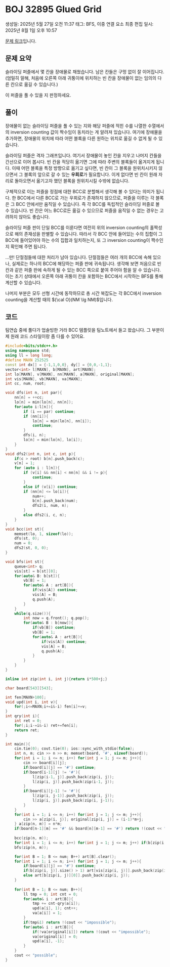 # BOJ 32895 Glued Grid

생성일: 2025년 5월 27일 오전 11:37
태그: BFS, 이중 연결 요소
최종 편집 일시: 2025년 8월 1일 오후 10:57

[문제 링크](http://boj.kr/32895)입니다.

## 문제 요약

슬라이딩 퍼즐에서 몇 칸을 장애물로 채웠습니다. 남은 칸들은 구멍 없이 잘 이어집니다. (엄밀히 말해, 처음에 오른쪽 아래 귀퉁이에 위치하는 빈 칸을 장애물이 없는 임의의 다른 칸으로 옮길 수 있습니다.)

이 퍼즐을 풀 수 있을 지 판정하세요.

## 풀이

장애물이 없는 슬라이딩 퍼즐을 풀 수 있는 지와 해당 퍼즐에 적힌 수를 나열한 수열에서의  inversion counting 값이 짝수임이 동치라는 게 알려져 있습니다. 여기에 장애물을 추가하면, 장애물의 위치에 따라 어떤 블록을 다른 원하는 위치로 옮길 수 없게 될 수 있습니다.

슬라이딩 퍼즐은 격자 그래프입니다. 여기서 장애물이 놓인 칸을 지우고 나머지 칸들을 간선으로 이어 봅시다. 빈 칸을 적당히 옮기면 그에 따라 주변의 블록들이 옮겨지게 됩니다. 이때 어떤 블록을 특정 방향으로 옮기고 싶다면, 빈 칸이 그 블록을 원위치시키지 않으면서 그 블록의 앞으로 갈 수 있는 **우회로**가 필요합니다. 이게 없다면 빈 칸이 원래 자리로 돌아오면서 옮기고자 했던 블록을 원위치시킬 수밖에 없습니다.

구체적으로 이는 퍼즐을 정점에 대한 BCC로 분할해서 생각해 볼 수 있다는 의미가 됩니다. 한 BCC에서 다른 BCC로 가는 우회로가 존재하지 않으므로, 퍼즐을 이루는 각 블록은 그 BCC 안에서만 움직일 수 있습니다. 즉 각 BCC를 독립적인 슬라이딩 퍼즐로 볼 수 있습니다. 빈 칸은 어느 BCC로든 옮길 수 있으므로 퍼즐을 움직일 수 없는 경우는 고려하지 않아도 좋습니다.

슬라이딩 퍼즐 판이 단일 BCC를 이룬다면 여전히 위의 inversion counting의 홀짝성으로 해의 존재성을 판별할 수 있습니다. 따라서 각 BCC 안에 들어있는 수의 집합이 그 BCC에 들어있어야 하는 수의 집합과 일치하는지, 또 그 inversion counting이 짝수인 지 확인해 주면 됩니다.

…만! 단절점들에 대한 처리가 남아 있습니다. 단절점들은 여러 개의 BCC에 속해 있으나, 실제로는 하나의 BCC에 해당하는 퍼즐 판에 귀속됩니다. 생각해 보면 처음으로 빈 칸과 같은 퍼즐 판에 속하게 될 수 있는 BCC 쪽으로 붙여 주어야 함을 알 수 있습니다. 이는 초기 상태에서 오른쪽 아래 귀퉁이 칸을 포함하는 BCC에서 시작하는 BFS를 통해 계산할 수 있습니다.

나머지 부분은 모두 선형 시간에 동작하므로 총 시간 복잡도는 각 BCC에서 inversion counting을 계산할 때의 ${\cal O}(NM \lg NM)$입니다.

## 코드

팀연습 중에 풀다가 업솔빙한 거라 BCC 템플릿을 팀노트에서 들고 왔습니다. 그 부분이 제 원래 코드 스타일이랑 좀 다를 수 있어요. 

```cpp
#include<bits/stdc++.h>
using namespace std;
using ll = long long;
#define MAXN 252525
const int dx[] = {-1,1,0,0}, dy[] = {0,0,-1,1};
vector<int> l[MAXN], b[MAXN], art[MAXN];
int lo[MAXN], v[MAXN], nn[MAXN], a[MAXN], original[MAXN];
int vis[MAXN], vb[MAXN], va[MAXN];
int cc, num, root;

void dfs(int n, int par){
	nn[n] = ++cc;
	lo[n] = min(lo[n], nn[n]);
	for(auto i:l[n]){
		if (i == par) continue;
		if (nn[i]){
			lo[n] = min(lo[n], nn[i]);
			continue;
		}
		dfs(i, n);
		lo[n] = min(lo[n], lo[i]);
	}
}
void dfs2(int n, int c, int p){
	if(c > root) b[n].push_back(c);
	v[n] = 1;
	for (auto i : l[n]){
		if (v[i] && nn[i] < nn[n] && i != p){
			continue;
		}
		else if (v[i]) continue;
		if (nn[n] <= lo[i]){
			num++;
			b[n].push_back(num);
			dfs2(i, num, n);
		}
		else dfs2(i, c, n);
	}
}
void bcc(int st){
	memset(lo, 1, sizeof(lo));
	dfs(st, 0);
	num = 0;
	dfs2(st, 0, 0);
}

void bfs(int st){
	queue<int> q;
	vis[st] = b[st][0];
	for(auto& B: b[st]){
		vb[B] = 1;
		for(auto& A : art[B]){
			if(vis[A]) continue;
			vis[A] = B;
			q.push(A);
		}
	}
	while(q.size()){
		int now = q.front(); q.pop();
		for(auto& B : b[now]){
			if(vb[B]) continue;
			vb[B] = 1;
			for(auto& A : art[B]){
				if(vis[A]) continue;
				vis[A] = B;
				q.push(A);
			}
		}
	}
}

inline int zip(int i, int j){return i*500+j;}

char board[543][543];

int fen[MAXN+100];
void upd(int i, int v){
	for(;i<=MAXN;i+=i&-i) fen[i]+=v;
}
int qry(int i){
	int ret = 0;
	for(;i;i-=i&-i) ret+=fen[i];
	return ret;
}

int main(){
	cin.tie(0); cout.tie(0); ios::sync_with_stdio(false);
	int n, m; cin >> n >> m; memset(board, '#', sizeof(board));
	for(int i = 1; i <= n; i++) for(int j = 1; j <= m; j++){
		cin >> board[i][j];
		if(board[i][j] == '#') continue;
		if(board[i-1][j] != '#'){
			l[zip(i-1, j)].push_back(zip(i, j));
			l[zip(i, j)].push_back(zip(i-1, j));
		}
		if(board[i][j-1] != '#'){
			l[zip(i, j-1)].push_back(zip(i, j));
			l[zip(i, j)].push_back(zip(i, j-1));
		}
	}
	for(int i = 1; i <= n; i++) for(int j = 1; j <= m; j++){
		cin >> a[zip(i, j)]; original[zip(i, j)] = (i-1)*m+j;
	} a[zip(n, m)] = n*m;
	if(board[n-1][m] == '#' && board[n][m-1] == '#') return !(cout << "possible");
	
	bcc(zip(n, m));
	for(int i = 1; i <= n; i++) for(int j = 1; j <= m; j++) if(b[zip(i, j)].size() > 1) for(auto& B : b[zip(i, j)]) art[B].push_back(zip(i, j));
	bfs(zip(n, m));

	for(int B = 1; B <= num; B++) art[B].clear();
	for(int i = 1; i <= n; i++) for(int j = 1; j <= m; j++){
		if(board[i][j] == '#') continue;
		if(b[zip(i, j)].size() > 1) art[vis[zip(i, j)]].push_back(zip(i, j));
		else art[b[zip(i, j)][0]].push_back(zip(i, j));
	}
	
	for(int B = 1; B <= num; B++){
		ll tmp = 0; int cnt = 0;
		for(auto& i : art[B]){
			tmp += cnt-qry(a[i]);
			upd(a[i], 1); cnt++;
			va[a[i]] = 1;
		}
		if(tmp&1) return !(cout << "impossible");
		for(auto& i : art[B]){
			if(!va[original[i]]) return !(cout << "impossible");
			va[original[i]] = 0;
			upd(a[i], -1);
		}
	}
	cout << "possible";
}
```
